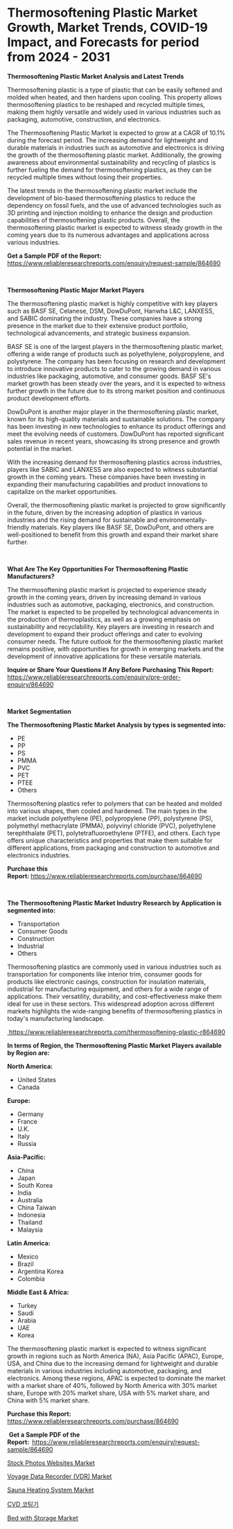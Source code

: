 <p><h1>Thermosoftening Plastic Market Growth, Market Trends, COVID-19 Impact, and Forecasts for period from 2024 - 2031</h1></p><p><strong>Thermosoftening Plastic Market Analysis and Latest Trends</strong></p>
<p><p>Thermosoftening plastic is a type of plastic that can be easily softened and molded when heated, and then hardens upon cooling. This property allows thermosoftening plastics to be reshaped and recycled multiple times, making them highly versatile and widely used in various industries such as packaging, automotive, construction, and electronics.</p><p>The Thermosoftening Plastic Market is expected to grow at a CAGR of 10.1% during the forecast period. The increasing demand for lightweight and durable materials in industries such as automotive and electronics is driving the growth of the thermosoftening plastic market. Additionally, the growing awareness about environmental sustainability and recycling of plastics is further fueling the demand for thermosoftening plastics, as they can be recycled multiple times without losing their properties.</p><p>The latest trends in the thermosoftening plastic market include the development of bio-based thermosoftening plastics to reduce the dependency on fossil fuels, and the use of advanced technologies such as 3D printing and injection molding to enhance the design and production capabilities of thermosoftening plastic products. Overall, the thermosoftening plastic market is expected to witness steady growth in the coming years due to its numerous advantages and applications across various industries.</p></p>
<p><strong>Get a Sample PDF of the Report:&nbsp;</strong> <a href="https://www.reliableresearchreports.com/enquiry/request-sample/864690">https://www.reliableresearchreports.com/enquiry/request-sample/864690</a></p>
<p>&nbsp;</p>
<p><strong>Thermosoftening Plastic Major Market Players</strong></p>
<p><p>The thermosoftening plastic market is highly competitive with key players such as BASF SE, Celanese, DSM, DowDuPont, Hanwha L&C, LANXESS, and SABIC dominating the industry. These companies have a strong presence in the market due to their extensive product portfolio, technological advancements, and strategic business expansion.</p><p>BASF SE is one of the largest players in the thermosoftening plastic market, offering a wide range of products such as polyethylene, polypropylene, and polystyrene. The company has been focusing on research and development to introduce innovative products to cater to the growing demand in various industries like packaging, automotive, and consumer goods. BASF SE's market growth has been steady over the years, and it is expected to witness further growth in the future due to its strong market position and continuous product development efforts.</p><p>DowDuPont is another major player in the thermosoftening plastic market, known for its high-quality materials and sustainable solutions. The company has been investing in new technologies to enhance its product offerings and meet the evolving needs of customers. DowDuPont has reported significant sales revenue in recent years, showcasing its strong presence and growth potential in the market.</p><p>With the increasing demand for thermosoftening plastics across industries, players like SABIC and LANXESS are also expected to witness substantial growth in the coming years. These companies have been investing in expanding their manufacturing capabilities and product innovations to capitalize on the market opportunities.</p><p>Overall, the thermosoftening plastic market is projected to grow significantly in the future, driven by the increasing adoption of plastics in various industries and the rising demand for sustainable and environmentally-friendly materials. Key players like BASF SE, DowDuPont, and others are well-positioned to benefit from this growth and expand their market share further.</p></p>
<p>&nbsp;</p>
<p><strong>What Are The Key Opportunities For Thermosoftening Plastic Manufacturers?</strong></p>
<p><p>The thermosoftening plastic market is projected to experience steady growth in the coming years, driven by increasing demand in various industries such as automotive, packaging, electronics, and construction. The market is expected to be propelled by technological advancements in the production of thermoplastics, as well as a growing emphasis on sustainability and recyclability. Key players are investing in research and development to expand their product offerings and cater to evolving consumer needs. The future outlook for the thermosoftening plastic market remains positive, with opportunities for growth in emerging markets and the development of innovative applications for these versatile materials.</p></p>
<p><strong>Inquire or Share Your Questions If Any Before Purchasing This Report:</strong> <a href="https://www.reliableresearchreports.com/enquiry/pre-order-enquiry/864690">https://www.reliableresearchreports.com/enquiry/pre-order-enquiry/864690</a></p>
<p>&nbsp;</p>
<p><strong>Market Segmentation</strong></p>
<p><strong>The Thermosoftening Plastic Market Analysis by types is segmented into:</strong></p>
<p><ul><li>PE</li><li>PP</li><li>PS</li><li>PMMA</li><li>PVC</li><li>PET</li><li>PTEE</li><li>Others</li></ul></p>
<p><p>Thermosoftening plastics refer to polymers that can be heated and molded into various shapes, then cooled and hardened. The main types in the market include polyethylene (PE), polypropylene (PP), polystyrene (PS), polymethyl methacrylate (PMMA), polyvinyl chloride (PVC), polyethylene terephthalate (PET), polytetrafluoroethylene (PTFE), and others. Each type offers unique characteristics and properties that make them suitable for different applications, from packaging and construction to automotive and electronics industries.</p></p>
<p><strong>Purchase this Report:&nbsp;</strong><a href="https://www.reliableresearchreports.com/purchase/864690">https://www.reliableresearchreports.com/purchase/864690</a></p>
<p>&nbsp;</p>
<p><strong>The Thermosoftening Plastic Market Industry Research by Application is segmented into:</strong></p>
<p><ul><li>Transportation</li><li>Consumer Goods</li><li>Construction</li><li>Industrial</li><li>Others</li></ul></p>
<p><p>Thermosoftening plastics are commonly used in various industries such as transportation for components like interior trim, consumer goods for products like electronic casings, construction for insulation materials, industrial for manufacturing equipment, and others for a wide range of applications. Their versatility, durability, and cost-effectiveness make them ideal for use in these sectors. This widespread adoption across different markets highlights the wide-ranging benefits of thermosoftening plastics in today's manufacturing landscape.</p></p>
<p><a href="https://www.reliableresearchreports.com/thermosoftening-plastic-r864690">&nbsp;https://www.reliableresearchreports.com/thermosoftening-plastic-r864690</a></p>
<p><strong>In terms of Region, the Thermosoftening Plastic Market Players available by Region are:</strong></p>
<p>
    <p> <strong> North America: </strong>
        <ul>
            <li>United States</li>
            <li>Canada</li>
        </ul>
        </p> 
    <p> <strong> Europe: </strong>
        <ul>
            <li>Germany</li>
            <li>France</li>
            <li>U.K.</li>
            <li>Italy</li>
            <li>Russia</li>
        </ul>
        </p> 
    <p> <strong> Asia-Pacific: </strong>
        <ul>
            <li>China</li>
            <li>Japan</li>
            <li>South Korea</li>
            <li>India</li>
            <li>Australia</li>
            <li>China Taiwan</li>
            <li>Indonesia</li>
            <li>Thailand</li>
            <li>Malaysia</li>
        </ul>
        </p> 
    <p> <strong> Latin America: </strong>
        <ul>
            <li>Mexico</li>
            <li>Brazil</li>
            <li>Argentina Korea</li>
            <li>Colombia</li>
        </ul>
        </p> 
    <p> <strong> Middle East & Africa: </strong>
        <ul>
            <li>Turkey</li>
            <li>Saudi</li>
            <li>Arabia</li>
            <li>UAE</li>
            <li>Korea</li>
        </ul>
    </p>
    </p>
<p><p>The thermosoftening plastic market is expected to witness significant growth in regions such as North America (NA), Asia Pacific (APAC), Europe, USA, and China due to the increasing demand for lightweight and durable materials in various industries including automotive, packaging, and electronics. Among these regions, APAC is expected to dominate the market with a market share of 40%, followed by North America with 30% market share, Europe with 20% market share, USA with 5% market share, and China with 5% market share.</p></p>
<p><strong>Purchase this Report: </strong><a href="https://www.reliableresearchreports.com/purchase/864690">https://www.reliableresearchreports.com/purchase/864690</a></p>
<p>&nbsp;<strong>Get a Sample PDF of the Report:&nbsp;&nbsp;</strong><a href="https://www.reliableresearchreports.com/enquiry/request-sample/864690">https://www.reliableresearchreports.com/enquiry/request-sample/864690</a></p>
<p><strong></strong></p>
<p><p><a href="https://www.linkedin.com/pulse/insights-stock-photos-websites-market-size-which-expanding-mzsre">Stock Photos Websites Market</a></p><p><a href="https://issuu.com/reportprime-2/docs/voyage-data-recorder-vdr-market-size-2030.pptx">Voyage Data Recorder (VDR) Market</a></p><p><a href="https://github.com/lianapter60/Market-Research-Report-List-1/blob/main/sauna-heating-system-market.md">Sauna Heating System Market</a></p><p><a href="https://medium.com/@adsogvwv75/2024%EB%85%84%EB%B6%80%ED%84%B0-2031%EB%85%84%EA%B9%8C%EC%A7%80-13-6-%EC%9D%98-%EC%97%B0%ED%8F%89%EA%B7%A0-%EC%84%B1%EC%9E%A5%EB%A5%A0%EB%A1%9C-%ED%99%95%EB%8C%80%EB%90%98%EA%B3%A0-%EC%9E%88%EB%8A%94-cvd-%EC%BD%94%ED%8C%85-%EA%B8%B0%EA%B3%84-%EC%8B%9C%EC%9E%A5-%EA%B7%9C%EB%AA%A8%EC%97%90-%EB%8C%80%ED%95%9C-%ED%86%B5%EC%B0%B0%EB%A0%A5-44e42216fa92">CVD 코팅기</a></p><p><a href="https://github.com/seamusocallaghan/Market-Research-Report-List-1/blob/main/bed-with-storage-market.md">Bed with Storage Market</a></p></p>
